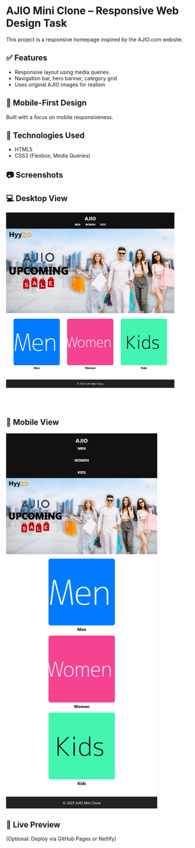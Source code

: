 # AJIO Mini Clone – Responsive Web Design Task

This project is a responsive homepage inspired by the AJIO.com website.

## ✅ Features
- Responsive layout using media queries
- Navigation bar, hero banner, category grid
- Uses original AJIO images for realism

## 📱 Mobile-First Design
Built with a focus on mobile responsiveness.

## 🔧 Technologies Used
- HTML5
- CSS3 (Flexbox, Media Queries)

## 📷 Screenshots

## 💻 Desktop View
![Desktop View](images/desktop-view.png)

## 📱 Mobile View
![Mobile View](images/mobile-view.png)

## 🔗 Live Preview
(Optional: Deploy via GitHub Pages or Netlify)
